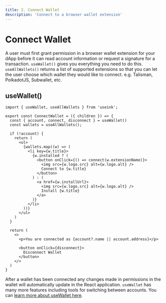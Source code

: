 ```yaml
---
title: 2. Connect Wallet
description: 'Connect to a browser wallet extension'
---
```


# Connect Wallet

A user must first grant permission in a browser wallet extension for your dApp before it can read account information or request a signature for a transaction. `useWallet()` gives you everything you need to do this. `useAllWallets()` returns a list of supported extensions so that you can let the user choose which wallet they would like to connect. e.g. Talisman, PolkadotJS, Subwallet, etc.

## useWallet()

```tsx
import { useWallet, useAllWallets } from 'useink';

export const ConnectWallet = ({ children }) => {
  const { account, connect, disconnect } = useWallet()
  const wallets = useAllWallets();
  
  if (!account) {
    return (
      <ul>
        {wallets.map((w) => (
          <li key={w.title}>
            {w.installed ? (
              <button onClick={() => connect(w.extensionName)}>
                <img src={w.logo.src} alt={w.logo.alt} />
                Connect to {w.title}
              </button>
            ) : (
              <a href={w.installUrl}>
                <img src={w.logo.src} alt={w.logo.alt} />
                Install {w.title}
              </a>
            )}
          </li>
        ))}
      </ul>
    )
  }

  return (
    <>
      <p>You are connected as {account?.name || account.address}</p>

      <button onClick={disconnect}>
        Disconnect Wallet
      </button>
    </>
  )
}
```

After a wallet has been connected any changes made in permissions in the wallet will automatically update in the React application.
`useWallet` has many more features including tools for switching between accounts. You can [learn more about useWallet here](/frontend/react/hooks/wallets/use-wallet).